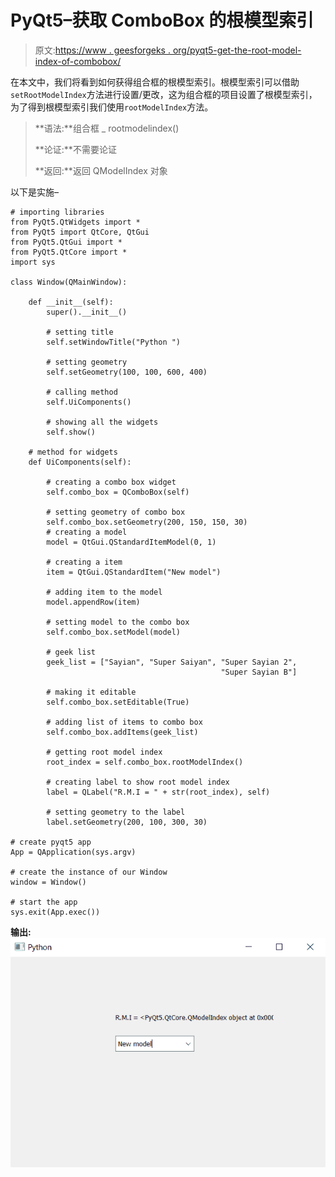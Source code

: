 # PyQt5–获取 ComboBox 的根模型索引

> 原文:[https://www . geesforgeks . org/pyqt5-get-the-root-model-index-of-combobox/](https://www.geeksforgeeks.org/pyqt5-get-the-root-model-index-of-combobox/)

在本文中，我们将看到如何获得组合框的根模型索引。根模型索引可以借助`setRootModelIndex`方法进行设置/更改，这为组合框的项目设置了根模型索引，为了得到根模型索引我们使用`rootModelIndex`方法。

> **语法:**组合框 _ rootmodelindex()
> 
> **论证:**不需要论证
> 
> **返回:**返回 QModelIndex 对象

以下是实施–

```
# importing libraries
from PyQt5.QtWidgets import * 
from PyQt5 import QtCore, QtGui
from PyQt5.QtGui import * 
from PyQt5.QtCore import * 
import sys

class Window(QMainWindow):

    def __init__(self):
        super().__init__()

        # setting title
        self.setWindowTitle("Python ")

        # setting geometry
        self.setGeometry(100, 100, 600, 400)

        # calling method
        self.UiComponents()

        # showing all the widgets
        self.show()

    # method for widgets
    def UiComponents(self):

        # creating a combo box widget
        self.combo_box = QComboBox(self)

        # setting geometry of combo box
        self.combo_box.setGeometry(200, 150, 150, 30)
        # creating a model
        model = QtGui.QStandardItemModel(0, 1)

        # creating a item
        item = QtGui.QStandardItem("New model")

        # adding item to the model
        model.appendRow(item)

        # setting model to the combo box
        self.combo_box.setModel(model)

        # geek list
        geek_list = ["Sayian", "Super Saiyan", "Super Sayian 2",
                                               "Super Sayian B"]

        # making it editable
        self.combo_box.setEditable(True)

        # adding list of items to combo box
        self.combo_box.addItems(geek_list)

        # getting root model index
        root_index = self.combo_box.rootModelIndex()

        # creating label to show root model index
        label = QLabel("R.M.I = " + str(root_index), self)

        # setting geometry to the label
        label.setGeometry(200, 100, 300, 30)

# create pyqt5 app
App = QApplication(sys.argv)

# create the instance of our Window
window = Window()

# start the app
sys.exit(App.exec())
```

**输出:**
![](img/7ccac4dd6e3611d7250575142bd920ba.png)